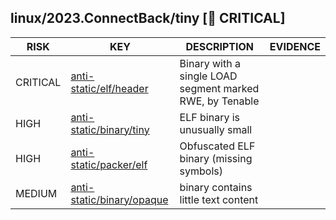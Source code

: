 ## linux/2023.ConnectBack/tiny [🛑 CRITICAL]

|   RISK   |                                                                        KEY                                                                        |                       DESCRIPTION                        | EVIDENCE |
|----------|---------------------------------------------------------------------------------------------------------------------------------------------------|----------------------------------------------------------|----------|
| CRITICAL | [anti-static/elf/header](https://github.com/chainguard-dev/malcontent/blob/main/rules/anti-static/elf/header.yara#single_load_rwe)                | Binary with a single LOAD segment marked RWE, by Tenable |          |
| HIGH     | [anti-static/binary/tiny](https://github.com/chainguard-dev/malcontent/blob/main/rules/anti-static/binary/tiny.yara#impossibly_small_elf_program) | ELF binary is unusually small                            |          |
| HIGH     | [anti-static/packer/elf](https://github.com/chainguard-dev/malcontent/blob/main/rules/anti-static/packer/elf.yara#obfuscated_elf)                 | Obfuscated ELF binary (missing symbols)                  |          |
| MEDIUM   | [anti-static/binary/opaque](https://github.com/chainguard-dev/malcontent/blob/main/rules/anti-static/binary/opaque.yara#opaque_binary)            | binary contains little text content                      |          |

